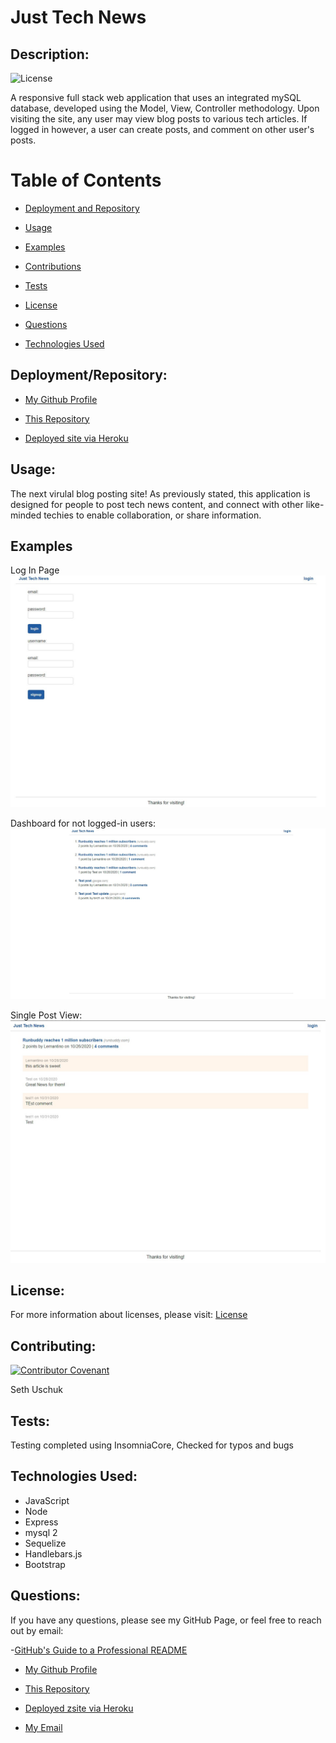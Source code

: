 # Just Tech News

## Description:

![License](https://img.shields.io/badge/License-MIT-blue.svg "License Badge")

A responsive full stack web application that uses an integrated mySQL database, developed using the Model, View, Controller methodology. Upon visiting the site, any user may view blog posts to various tech articles. If logged in however, a user can create posts, and comment on other user's posts. 


# Table of Contents 

- [Deployment and Repository](#deployment/repository)
- [Usage](#usage)
- [Examples](#examples)

- [Contributions](#contributing)
- [Tests](#tests)
- [License](#license)
- [Questions](#questions)
- [Technologies Used](#languages)

## Deployment/Repository: 
- [My Github Profile](https://github.com/suschuk24)

- [This Repository](https://github.com/suschuk24/tech-blog)

- [Deployed site via Heroku](https://tech-blog-106.herokuapp.com/) 

## Usage:

The next virulal blog posting site! As previously stated, this application is designed for people to post tech news content, and connect with other like-minded techies to enable collaboration, or share information. 

## Examples
Log In Page
![login](/public/images/login-signup.jpg)

Dashboard for not logged-in users:
![dashboard](/public/images/dashboard.jpg)

Single Post View:
![single post](/public/images/single-post.jpg)


## License:
For more information about licenses, please visit:
[License](https://opensource.org/licenses/MIT)



## Contributing:

[![Contributor Covenant](https://img.shields.io/badge/Contributor%20Covenant-v2.0%20adopted-ff69b4.svg)](CODE_OF_CONDUCT.md)

Seth Uschuk


## Tests:

Testing completed using InsomniaCore, Checked for typos and bugs


## Technologies Used:

* JavaScript
* Node
* Express
* mysql 2
* Sequelize
* Handlebars.js
* Bootstrap


## Questions:


If you have any questions, please see my GitHub Page, or feel free to reach out by email:

-[GitHub's Guide to a Professional README](https://github.com/coding-boot-camp/potential-enigma/blob/master/readme-guide.md)


- [My Github Profile](https://github.com/suschuk24)

- [This Repository](https://github.com/suschuk24/just-tech-news)

- [Deployed zsite via Heroku](https://murmuring-scrubland-58410.herokuapp.com//) 


- [My Email](test@gmail.com)

  
